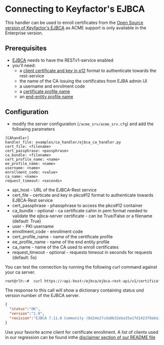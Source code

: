 <!-- markdownlint-disable  MD013 -->
<!-- wiki-title CA handler for EJBCA -->
# Connecting to Keyfactor's EJBCA

This handler can be used to enroll certificates from the [Open Source version of Keyfactor's EJBCA](https://www.ejbca.org) as ACME support is only available in the Enterprise version.

## Prerequisites

- [EJBCA](https://www.ejbca.org) needs to have the RESTv1-service enabled
- you'll need:
  - a [client certificate and key in p12](https://doc.primekey.com/ejbca/ejbca-operations/ejbca-ca-concept-guide/authentication-methods) format to authenticate towards the rest-service
  - the name of the CA issuing the certificates from EJBA admin UI
  - a username and enrolment code
  - a [certificate profile name](https://doc.primekey.com/ejbca/ejbca-operations/ejbca-ca-concept-guide/certificate-profiles-overview)
  - an [end-entity profile name](https://download.primekey.com/docs/EJBCA-Enterprise/6_14_1/End_Entity_Profiles.html)

## Configuration

- modify the server configuration (`/acme_srv/acme_srv.cfg`) and add the following parameters

```config
[CAhandler]
handler_file: examples/ca_handler/ejbca_ca_handler.py
cert_file: <filename>
cert_passphrase: <passphrase>
ca_bundle: <filename>
cert_profile_name: <name>
ee_profile_name: <name>
username: <name>
enrollment_code: <value>
ca_name: <name>
request_timeout: <seconds>
```

- api_host - URL of the EJBCA-Rest service
- cert_file - certicate and key in pkcs#12 format to authenticate towards EJBCA-Rest service
- cert_passphrase - phassphrase to access the pkcs#12 container
- ca_bundle - optional - ca certificate cahin in pem format needed to validate the ejbca-server certificate - can be True/False or a filename (default: True)
- user - PKI username
- enrollment_code - enrollment code
- cert_profile_name - name of the certificate profile
- ee_profile_name - name of the end entity profile
- ca_name - name of the CA used to enroll certificates
- request_timeout - optional - requests timeout in seconds for requests (default: 5s)

You can test the connection by running the following curl command against your ca server.

```bash
root@rlh:~#  curl https://<api-host>/ejbca/ejbca-rest-api/v1/certificate/status --cert-type P12 --cert <cert_file>:<cert_passphrase> --cacert <ca_bundle>
```

The response to this call will show a dictionary containing status und version number of the EJBCA server.

```json
{
  "status":"OK",
  "version":"1.0",
  "revision":"EJBCA 7.11.0 Community (8d14e27cda0b32eba35a1fd1423f8e6a31d1ed8e)"
}
```

Use your favorite acme client for certificate enrollment. A list of clients used in our regression can be found inthe [disclaimer section of our README file](../README.md)
